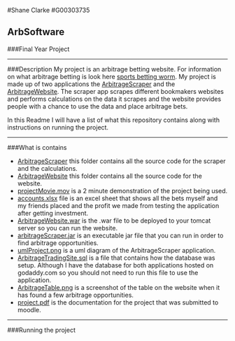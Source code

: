 #Shane Clarke
#G00303735

## ArbSoftware
###Final Year Project

---

###Description
My project is an arbitrage betting website. For information on what arbitrage betting is look here 
[sports betting worm](http://www.sportsbettingworm.com/arbitrage-betting/). My project is made up of two applications
the [ArbitrageScraper](/ArbitrageScraper) and the [ArbitrageWebsite](/ArbitrageWebsite). The scraper app scrapes different bookmakers
websites and performs calculations on the data it scrapes and the website provides people with a chance to use the data and place arbitrage bets.

In this Readme I will have a list of what this repository contains along with instructions on running the project.

---

###What is contains
- [ArbitrageScraper](/ArbitrageScraper) this folder contains all the source code for the scraper and the calculations.
- [ArbitrageWebsite](/ArbitrageWebsite) this folder contains all the source code for the website.
- [projectMovie.mov](/projectMovie.mov) is a 2 minute demonstration of the project being used.
- [accounts.xlsx](/accounts.xlsx) file is an excel sheet that shows all the bets myself and my friends placed and the profit we made from testing the application after getting investment.
- [ArbitrageWebsite.war](/ArbitrageWebsite.war) is the .war file to be deployed to your tomcat server so you can run the website.
- [arbitrageScraper.jar](/arbitrageScraper.jar) is an executable jar file that you can run in order to find arbitrage opportunities.
- [umlProject.png](/umlProject.png) is a uml diagram of the ArbitrageScraper application.
- [ArbitrageTradingSite.sql](/ArbitrageTradingSite.sql) is a file that contains how the database was setup. Although I have the database for both applications hosted on godaddy.com so you should not need to run this file to use the application.
- [ArbitrageTable.png](/ArbitrageTable.png) is a screenshot of the table on the website when it has found a few arbitrage opportunities.
- [project.pdf](/project.pdf) is the documentation for the project that was submitted to moodle.

---

###Running the project
